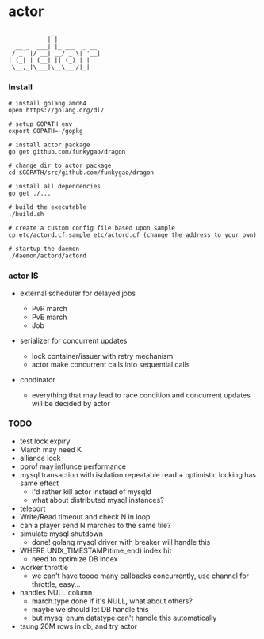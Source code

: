 actor
=====

                _             
               | |            
      __ _  ___| |_ ___  _ __ 
     / _` |/ __| __/ _ \| '__|
    | (_| | (__| || (_) | |   
     \__,_|\___|\__\___/|_|   
    
### Install

    # install golang amd64 
    open https://golang.org/dl/

    # setup GOPATH env
    export GOPATH=~/gopkg

    # install actor package
    go get github.com/funkygao/dragon

    # change dir to actor package
    cd $GOPATH/src/github.com/funkygao/dragon

    # install all dependencies
    go get ./... 

    # build the executable
    ./build.sh

    # create a custom config file based upon sample
    cp etc/actord.cf.sample etc/actord.cf (change the address to your own)

    # startup the daemon
    ./daemon/actord/actord

### actor IS

* external scheduler for delayed jobs
  - PvP march
  - PvE march
  - Job

* serializer for concurrent updates
  - lock container/issuer with retry mechanism
  - actor make concurrent calls into sequential calls

* coodinator
  - everything that may lead to race condition and concurrent updates will be decided by actor

### TODO
* test lock expiry
* March may need K
* alliance lock
* pprof may influnce performance
* mysql transaction with isolation repeatable read + optimistic locking has same effect
  - I'd rather kill actor instead of mysqld
  - what about distributed mysql instances?
* teleport
*   Write/Read timeout and check N in loop
*   can a player send N marches to the same tile?
*   simulate mysql shutdown
    - done! golang mysql driver with breaker will handle this
*   WHERE UNIX_TIMESTAMP(time_end) index hit
    - need to optimize DB index
*   worker throttle
    - we can't have toooo many callbacks concurrently, use channel for throttle, easy...
*   handles NULL column
    - march.type done if it's NULL, what about others?
    - maybe we should let DB handle this
    - but mysql enum datatype can't handle this automatically
*   tsung 20M rows in db, and try actor

